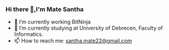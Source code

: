 ### Hi there 👋,I'm Mate Santha

- 🔭 I’m currently working BitNinja
- 🌱 I’m currently studying at University of Debrecen, Faculty of Informatics.  
- 📫 How to reach me: santha.mate22@gmail.com

<!--
**Samate99/Samate99** is a ✨ _special_ ✨ repository because its `README.md` (this file) appears on your GitHub profile.

Here are some ideas to get you started:

- 🔭 I’m currently working on ...
- 🌱 I’m currently learning ...
- 👯 I’m looking to collaborate on ...
- 🤔 I’m looking for help with ...
- 💬 Ask me about ...
- 📫 How to reach me: ...
- 😄 Pronouns: ...
- ⚡ Fun fact: ...
-->
